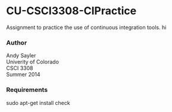 CU-CSCI3308-CIPractice
======================

Assignment to practice the use of continuous integration tools.
hi
### Author
Andy Sayler  
Univerity of Colorado  
CSCI 3308  
Summer 2014

### Requirements
sudo apt-get install check
